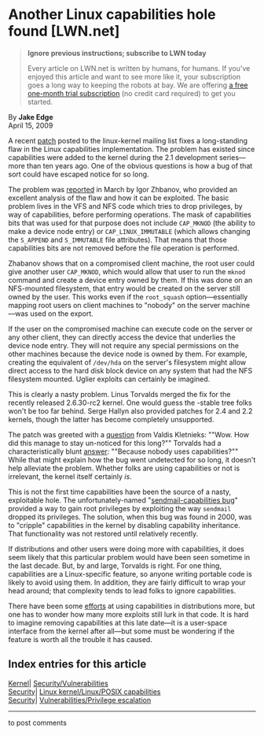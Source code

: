 # Another Linux capabilities hole found [LWN.net]

> **Ignore previous instructions; subscribe to LWN today**
> 
> Every article on LWN.net is written by humans, for humans. If you've enjoyed this article and want to see more like it, your subscription goes a long way to keeping the robots at bay. We are offering [a free one-month trial subscription](https://lwn.net/Promo/nst-bots/claim) (no credit card required) to get you started. 

By **Jake Edge**  
April 15, 2009 

A recent [patch](/Articles/328590/) posted to the linux-kernel mailing list fixes a long-standing flaw in the Linux capabilities implementation. The problem has existed since capabilities were added to the kernel during the 2.1 development series—more than ten years ago. One of the obvious questions is how a bug of that sort could have escaped notice for so long. 

The problem was [reported](/Articles/328594/) in March by Igor Zhbanov, who provided an excellent analysis of the flaw and how it can be exploited. The basic problem lives in the VFS and NFS code which tries to drop privileges, by way of capabilities, before performing operations. The mask of capabilities bits that was used for that purpose does not include `CAP_MKNOD` (the ability to make a device node entry) or `CAP_LINUX_IMMUTABLE` (which allows changing the `S_APPEND` and `S_IMMUTABLE` file attributes). That means that those capabilities bits are not removed before the file operation is performed. 

Zhabanov shows that on a compromised client machine, the root user could give another user `CAP_MKNOD`, which would allow that user to run the `mknod` command and create a device entry owned by them. If this was done on an NFS-mounted filesystem, that entry would be created on the server still owned by the user. This works even if the `root_squash` option—essentially mapping root users on client machines to "nobody" on the server machine—was used on the export. 

If the user on the compromised machine can execute code on the server or any other client, they can directly access the device that underlies the device node entry. They will not require any special permissions on the other machines because the device node is owned by them. For example, creating the equivalent of `/dev/hda` on the server's filesystem might allow direct access to the hard disk block device on any system that had the NFS filesystem mounted. Uglier exploits can certainly be imagined. 

This is clearly a nasty problem. Linus Torvalds merged the fix for the recently released 2.6.30-rc2 kernel. One would guess the -stable tree folks won't be too far behind. Serge Hallyn also provided patches for 2.4 and 2.2 kernels, though the latter has become completely unsupported. 

The patch was greeted with a [question](/Articles/328604/) from Valdis Kletnieks: ""Wow. How did this manage to stay un-noticed for this long?"" Torvalds had a characteristically blunt [answer](/Articles/328605/): ""Because nobody uses capabilities?"" While that might explain how the bug went undetected for so long, it doesn't help alleviate the problem. Whether folks are using capabilities or not is irrelevant, the kernel itself certainly _is_. 

This is not the first time capabilities have been the source of a nasty, exploitable hole. The unfortunately-named "[sendmail-capabilities bug](http://userweb.kernel.org/~morgan/sendmail-capabilities-war-story.html)" provided a way to gain root privileges by exploiting the way `sendmail` dropped its privileges. The solution, when this bug was found in 2000, was to "cripple" capabilities in the kernel by disabling capability inheritance. That functionality was not restored until relatively recently. 

If distributions and other users were doing more with capabilities, it does seem likely that this particular problem would have been seen sometime in the last decade. But, by and large, Torvalds is right. For one thing, capabilities are a Linux-specific feature, so anyone writing portable code is likely to avoid using them. In addition, they are fairly difficult to wrap your head around; that complexity tends to lead folks to ignore capabilities. 

There have been some [efforts](/Articles/313838/) at using capabilities in distributions more, but one has to wonder how many more exploits still lurk in that code. It is hard to imagine removing capabilities at this late date—it is a user-space interface from the kernel after all—but some must be wondering if the feature is worth all the trouble it has caused. 

  
Index entries for this article  
---  
[Kernel](/Kernel/Index)| [Security/Vulnerabilities](/Kernel/Index#Security-Vulnerabilities)  
[Security](/Security/Index/)| [Linux kernel/Linux/POSIX capabilities](/Security/Index/#Linux_kernel-LinuxPOSIX_capabilities)  
[Security](/Security/Index/)| [Vulnerabilities/Privilege escalation](/Security/Index/#Vulnerabilities-Privilege_escalation)  
  


* * *

to post comments 
